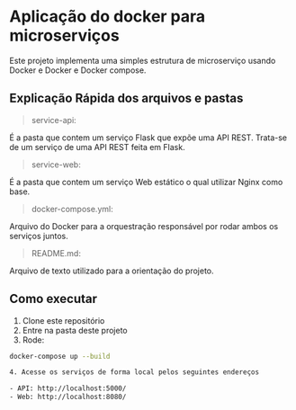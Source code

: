 # Aplicação do docker para microserviços

Este projeto implementa uma simples estrutura de microserviço usando Docker e Docker e Docker compose. 


## Explicação Rápida dos arquivos e pastas

> service-api:

É a pasta que contem um serviço Flask que expõe uma API REST. Trata-se de um serviço de uma API REST feita em Flask. 

> service-web: 

É a pasta que contem um serviço Web estático o qual utilizar Nginx como base. 

> docker-compose.yml: 

Arquivo do Docker para a orquestração responsável por rodar ambos os serviços juntos. 

> README.md: 

Arquivo de texto utilizado para a orientação do projeto.

## Como executar

1. Clone este repositório 
2. Entre na pasta deste projeto 
3. Rode: 

```bash 
docker-compose up --build

4. Acesse os serviços de forma local pelos seguintes endereços

- API: http://localhost:5000/
- Web: http://localhost:8080/
